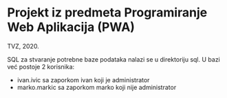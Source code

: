 # Projekt iz predmeta Programiranje Web Aplikacija (PWA)
TVZ, 2020.

SQL za stvaranje potrebne baze podataka nalazi se u direktoriju sql.
U bazi već postoje 2 korisnika: 
<ul>
<li>ivan.ivic sa zaporkom ivan koji je administrator</li> 
<li>marko.markic sa zaporkom marko koji nije administrator</li>
</ul>
